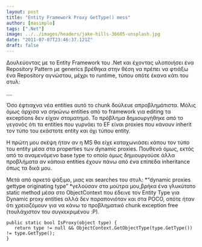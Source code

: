 ```yaml
---
layout: post
title: "Entity Framework Proxy GetType() mess"
author: [masimplo]
tags: [".Net"]
image: ../../images/headers/jake-hills-36605-unsplash.jpg
date: "2011-07-07T23:46:37.121Z"
draft: false
---
```


Δουλεύοντας με το Entity Framework του .Net και έχοντας υλοποιήσει ένα Repository Pattern με generics βρέθηκα στην θέση να πρέπει να φτιάξω ένα Repository αγνώστου, μέχρι το runtime, τύπου οπότε έκανα κάτι του στυλ:

….

Όσο έφτιαχνα νέα entities αυτό το chunk δούλευε απροβλημάτιστα. Μόλις όμως άρχισα να σηκώνω entities από το framework για editing τα exceptions δεν είχαν σταματημό. Το πρόβλημα δημιουργήθηκε από το γεγονός ότι τα entities που γυρνάει το EF είναι proxies που κάνουν inherit τον τύπο του εκάστοτε entity και όχι τύπου entity.

Η πρώτη μου σκέψη ήταν αν η MS θα είχε καταχωνιάσει κάπου τον τύπο του entity μέσα στα properties των dynamic proxies. Πουθενά όμως, εκτός από το αναμενόμενο base type το οποίο όμως δημιουργούσε άλλα προβλήματα αν κάποια entities έχουν πάνω από ένα επίπεδα inheritance όπως τα δικά μου.

Μετά από αρκετό ψάξιμο, μιας και searches του στυλ: *“dynamic proxies gettype originating type” *γελούσαν στα μούτρα μου,βρήκα ένα γλυκύτατο static method μέσα στο ObjectContext που έδεινε τον Entity Type για Dynamic proxy entities αλλά δεν παραπονιόταν και στα POCO, οπότε ήταν ότι χρειαζόμουν για να κάνω το προβληματικό chunk exception free (τουλάχιστον του συγκεκριμένου :P).

```
public static bool IsProxy(object type) {
   return type != null && ObjectContext.GetObjectType(type.GetType()) != type.GetType();
}
```
